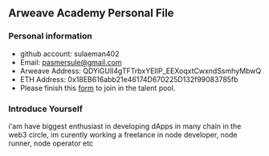 ## Arweave Academy Personal File

### Personal information

- github account: sulaeman402  
- Email: pasmersule@gmail.com
- Arweave Address: QDYiGUlI4gTFTrbxYEIlP_EEXoqxtCwxndSsmhyMbwQ
- ETH Address: 0x18EB616abb21e46174D670225D132f99083785fb
- Please finish this [form](https://docs.google.com/forms/d/e/1FAIpQLSfWA5fIIcBgmRppm3jNz5vmf9Mai_QMVil-2pO4r7YKn_Zhtw/viewform?usp=sf_link) to join in the talent pool.

### Introduce Yourself
 i'am have biggest enthusiast in developing dApps in many chain in the web3 circle, im curently working a freelance in node developer, node runner, node operator etc
